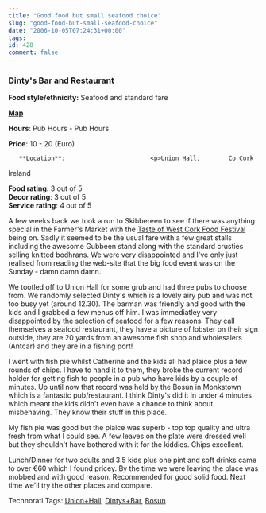 ```yaml
---
title: "Good food but small seafood choice"
slug: "good-food-but-small-seafood-choice"
date: "2006-10-05T07:24:31+00:00"
tags:
id: 428
comment: false
---
```


  <div class='hreview'>         

### Dinty's Bar and Restaurant

**Food style/ethnicity:** Seafood and standard fare

**[Map](http://local.live.com/?v=2&sp=Point.sksqtpg74bh4_Dinty%2527s%2520Pub%2520Union%2520Hall___)**

**Hours**: Pub Hours - Pub Hours

**Price**: 10 - 20        (Euro)

       **Location**:                        <p>Union Hall,        Co Cork       

Ireland
      </p>        <div>**Food rating**: <span class="rating">3</span> out of 5<div class="sb-fullstar"> </div><div class="sb-fullstar"> </div><div class="sb-fullstar"> </div><div class="sb-emptystar"> </div><div class="sb-emptystar"> </div></div>    <div>**Decor rating**: <span class="rating">3</span> out of 5<div class="sb-fullstar"> </div><div class="sb-fullstar"> </div><div class="sb-fullstar"> </div><div class="sb-emptystar"> </div><div class="sb-emptystar"> </div></div>   <div>**Service rating**: <span class="rating">4</span> out of 5<div class="sb-fullstar"> </div><div class="sb-fullstar"> </div><div class="sb-fullstar"> </div><div class="sb-fullstar"> </div><div class="sb-emptystar"> </div></div>    <div class='description'>

A few weeks back we took a run to Skibbereen to see if there was anything special in the Farmer's Market with the [Taste of West Cork Food Festival](http://www.skibbereen.ie/taste-of-west-cork.htm) being on. Sadly it seemed to be the usual fare with a few great stalls including the awesome Gubbeen stand along with the standard crusties selling knitted bodhrans. We were very disappointed and I've only just realised from reading the web-site that the big food event was on the Sunday - damn damn damn.

We tootled off to Union Hall for some grub and had three pubs to choose from. We randomly selected Dinty's which is a lovely airy pub and was not too busy yet (around 12.30). The barman was friendly and good with the kids and I grabbed a few menus off him. I was immediatley very disappointed by the selection of seafood for a few reasons. They call themselves a seafood restaurant, they have a picture of lobster on their sign outside, they are 20 yards from an awesome fish shop and wholesalers (Antcar) and they are in a fishing port! 

I went with fish pie whilst Catherine and the kids all had plaice plus a few rounds of chips. I have to hand it to them, they broke the current record holder for getting fish to people in a pub who have kids by a couple of minutes. Up until now that record was held by the Bosun in Monkstown which is a fantastic pub/restaurant. I think Dinty's did it in under 4 minutes which meant the kids didn't even have a chance to think about misbehaving. They know their stuff in this place.

My fish pie was good but the plaice was superb - top top quality and ultra fresh from what I could see. A few leaves on the plate were dressed well but they shouldn't have bothered with it for the kiddies. Chips excellent.

Lunch/Dinner for two adults and 3.5 kids plus one pint and soft drinks came to over €60 which I found pricey. By the time we were leaving the place was mobbed and with good reason. Recommended for good solid food. Next time we'll try the other places and compare.

<span class="technoratitag">Technorati Tags: [Union+Hall](http://www.technorati.com/tags/Union+Hall), [Dintys+Bar](http://www.technorati.com/tags/Dintys+Bar), [Bosun](http://www.technorati.com/tags/Bosun)</span>
</div>      </div>
<script type="application/x-subnode; charset=utf-8">
       <!-- the following is structured blog data for machine readers. -->
       <subnode xmlns:data-view="http://www.w3.org/2003/g/data-view#" data-view:transformation="http://structuredblogging.org/subnode-to-rdf-interpreter.xsl" xmlns="http://www.structuredblogging.org/xmlns#subnode">
            <xml-structured-blog-entry xmlns="http://www.structuredblogging.org/xmlns">
              <generator id="wpsb-1" type="x-wpsb-post" version="1"/><review type="review/restaurant"><subject name="Dinty's Bar and Restaurant" ethnicity="Seafood and standard fare" map="http://local.live.com/?v=2andsp=Point.sksqtpg74bh4_Dinty%2527s%2520Pub%2520Union%2520Hall___"><price min="10" max="20" currency="Euro"/><location city="Union Hall" state="Co Cork" country="Ireland"/><hours opening="Pub Hours" closing="Pub Hours"/></subject><foodrating max="5" min="0">3</foodrating><decorrating max="5" min="0">3</decorrating><servicerating max="5" min="0">4</servicerating><description>A few weeks back we took a run to Skibbereen to see if there was anything special in the Farmer's Market with the &lt;a href= http://www.skibbereen.ie/taste-of-west-cork.htm &gt;Taste of West Cork Food Festival&lt;/a&gt; being on. Sadly it seemed to be the usual fare with a few great stalls including the awesome Gubbeen stand along with the standard crusties selling knitted bodhrans. We were very disappointed and I've only just realised from reading the web-site that the big food event was on the Sunday - damn damn damn.

We tootled off to Union Hall for some grub and had three pubs to choose from. We randomly selected Dinty's which is a lovely airy pub and was not too busy yet (around 12.30). The barman was friendly and good with the kids and I grabbed a few menus off him. I was immediatley very disappointed by the selection of seafood for a few reasons. They call themselves a seafood restaurant, they have a picture of lobster on their sign outside, they are 20 yards from an awesome fish shop and wholesalers (Antcar) and they are in a fishing port! 

I went with fish pie whilst Catherine and the kids all had plaice plus a few rounds of chips. I have to hand it to them, they broke the current record holder for getting fish to people in a pub who have kids by a couple of minutes. Up until now that record was held by the Bosun in Monkstown which is a fantastic pub/restaurant. I think Dinty's did it in under 4 minutes which meant the kids didn't even have a chance to think about misbehaving. They know their stuff in this place.

My fish pie was good but the plaice was superb - top top quality and ultra fresh from what I could see. A few leaves on the plate were dressed well but they shouldn't have bothered with it for the kiddies. Chips excellent.

Lunch/Dinner for two adults and 3.5 kids plus one pint and soft drinks came to over €60 which I found pricey. By the time we were leaving the place was mobbed and with good reason. Recommended for good solid food. Next time we'll try the other places and compare.

&lt;span class= technoratitag &gt;Technorati Tags: &lt;a href= http://www.technorati.com/tags/Union+Hall  rel= tag &gt;Union+Hall&lt;/a&gt;, &lt;a href= http://www.technorati.com/tags/Dintys+Bar  rel= tag &gt;Dintys+Bar&lt;/a&gt;, &lt;a href= http://www.technorati.com/tags/Bosun  rel= tag &gt;Bosun&lt;/a&gt;&lt;/span&gt;</description></review>
            </xml-structured-blog-entry>
       </subnode>
       </script>
